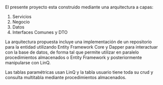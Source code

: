   
El presente proyecto esta construido mediante una arquitectura a capas: 

1. Servicios 
1. Negocio 
1. Datos 
1. Interfaces Comunes y DTO 

La arquitectura propuesta incluye una implementación de un repositorio para la entidad utilizando Entity Framework Core y Dapper para interactuar con la base de datos, de forma tal que permite utilizar en paralelo procedimientos almacenados o Entity Framework y posteriormente manipularse con LinQ. 

Las tablas paramétricas usan LinQ y la tabla usuario tiene toda su crud y consulta multitabla mediante procedimientos almacenados. 
 
